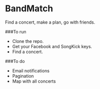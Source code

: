BandMatch
=========

Find a concert, make a plan, go with friends.

###To run

* Clone the repo.
* Get your Facebook and SongKick keys.
* Find a concert.

###To do

* Email notifications
* Pagination
* Map with all concerts
